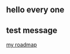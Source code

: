 hello every one
----
test message
----
[my roadmap](https://github.com/aposipov/aposipov.github.io/blob/28f85767e85ba86f8b4c9d765198ee79470a5776/roadmap.md)
